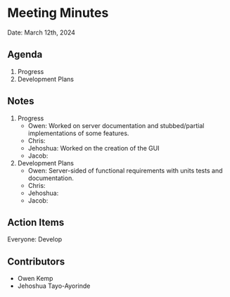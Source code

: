 # Meeting Minutes

Date: March 12th, 2024

## Agenda
1. Progress
2. Development Plans

## Notes

1. Progress
   - Owen: Worked on server documentation and stubbed/partial implementations of some features.
   - Chris: 
   - Jehoshua: Worked on the creation of the GUI
   - Jacob:
2. Development Plans
   - Owen: Server-sided of functional requirements with units tests and documentation.
   - Chris:
   - Jehoshua:
   - Jacob:
  
## Action Items

Everyone: Develop

## Contributors
- Owen Kemp
- Jehoshua Tayo-Ayorinde
